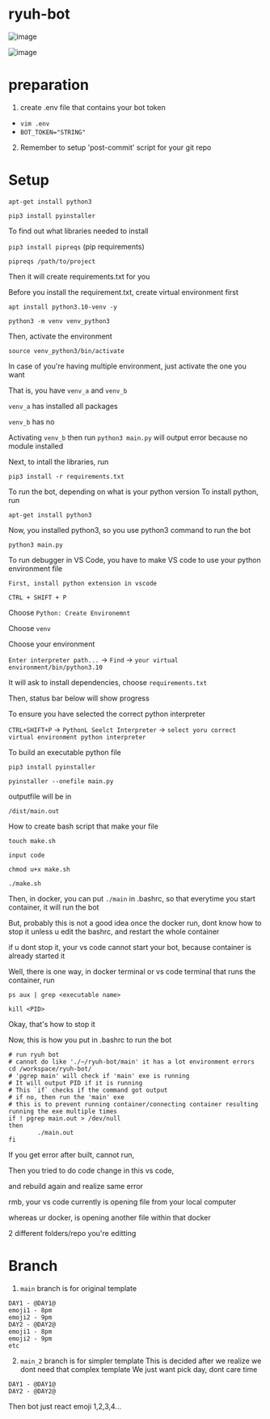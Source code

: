 # ryuh-bot

![image](https://github.com/lolzz77/ryuh-bot/assets/61287457/ed6004bb-a0bf-4aa0-b09b-6767b460afd4)

![image](https://github.com/lolzz77/ryuh-bot/assets/61287457/bd54da48-edc7-4f20-9fce-f9356ac7e1b8)

# preparation

1. create .env file that contains your bot token
- ```vim .env```
- ```BOT_TOKEN="STRING"```
2. Remember to setup 'post-commit' script for your git repo


# Setup
```apt-get install python3```

```pip3 install pyinstaller```

To find out what libraries needed to install

```pip3 install pipreqs``` (pip requirements)

```pipreqs /path/to/project```

Then it will create requirements.txt for you

Before you install the requirement.txt, create virtual environment first

```apt install python3.10-venv -y```

```python3 -m venv venv_python3```

Then, activate the environment

```source venv_python3/bin/activate```

In case of you're having multiple environment, just activate the one you want

That is, you have `venv_a` and `venv_b`

`venv_a` has installed all packages

`venv_b` has no

Activating `venv_b` then run `python3 main.py` will output error because no module installed

Next, to intall the libraries, run

```pip3 install -r requirements.txt```

To run the bot, 
depending on what is your python version
To install python, run

```apt-get install python3```

Now, you installed python3, so you use python3 command to run the bot

```python3 main.py```

To run debugger in VS Code, you have to make VS code to use your python environment file

```First, install python extension in vscode```

```CTRL + SHIFT + P```

Choose `Python: Create Environemnt`

Choose `venv`

Choose your environment

`Enter interpreter path...` -> `Find` -> `your virtual environment/bin/python3.10`

It will ask to install dependencies, choose `requirements.txt`

Then, status bar below will show progress

To ensure you have selected the correct python interpreter

`CTRL+SHIFT+P` -> `PythonL Seelct Interpreter` -> `select yoru correct virtual environment python interpreter`

To build an executable python file

```pip3 install pyinstaller```

```pyinstaller --onefile main.py```

outputfile will be in 

```/dist/main.out```

How to create bash script that make your file

```touch make.sh```

```input code```

```chmod u+x make.sh```

```./make.sh```

Then, in docker, you can put ```./main``` in .bashrc, so that everytime you start container, it will run the bot

But, probably this is not a good idea
once the docker run, dont know how to stop it unless u edit the bashrc, and restart the whole container

if u dont stop it, your vs code cannot start your bot, because container is already started it

Well, there is one way, in docker terminal or vs code terminal that runs the container, run

```ps aux | grep <executable name>```

```kill <PID>```

Okay, that's how to stop it

Now, this is how you put in .bashrc to run the bot

```
# run ryuh bot
# cannot do like './~/ryuh-bot/main' it has a lot environment errors
cd /workspace/ryuh-bot/
# 'pgrep main' will check if 'main' exe is running
# It will output PID if it is running
# This `if` checks if the command got output
# if no, then run the 'main' exe
# this is to prevent running container/connecting container resulting running the exe multiple times
if ! pgrep main.out > /dev/null
then
        ./main.out
fi
```

If you get error after built, cannot run,

Then you tried to do code change in this vs code,

and rebuild again and realize same error

rmb, your vs code currently is opening file from your local computer

whereas ur docker, is opening another file within that docker

2 different folders/repo you're editting

# Branch
1. `main` branch is for original template
```
DAY1 - @DAY1@
emoji1 - 8pm
emoji2 - 9pm
DAY2 - @DAY2@
emoji1 - 8pm
emoji2 - 9pm
etc
```

2. `main_2` branch is for simpler template
This is decided after we realize we dont need that complex template
We just want pick day, dont care time
```
DAY1 - @DAY1@
DAY2 - @DAY2@
```
Then bot just react emoji 1,2,3,4...
